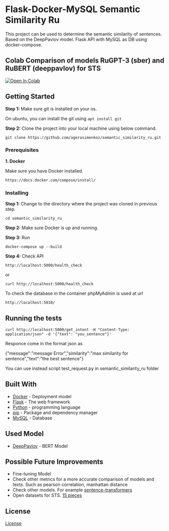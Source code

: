 # Flask-Docker-MySQL Semantic Similarity Ru

This project can be used to determine the semantic similarity of sentences. Based on the DeepPavlov model. Flask API with MySQL as DB using docker-compose.

## Colab Comparison of models RuGPT-3 (sber) and RuBERT (deeppavlov) for STS
[![Open In Colab](https://colab.research.google.com/assets/colab-badge.svg)](https://colab.research.google.com/drive/1kmu-FOh1004cibP9sGrKm0E8hQBVylR4?usp=sharing)

## Getting Started

**Step 1:** Make sure git is installed on your os.

On ubuntu, you can install the git using  ```apt install git```

**Step 2:** Clone the project into your local machine using below command.

```git clone https://github.com/agerasimenkoz/semantic_similarity_ru.git```

### Prerequisites

**1. Docker**

Make sure you have Docker installed.

```https://docs.docker.com/compose/install/```

### Installing

**Step 1:** Change to the directory where the project was cloned in previous step.

```
cd semantic_similarity_ru
```

**Step 2:** Make sure Docker is up and running.

**Step 3:** Run

```
docker-compose up --build
```

**Step 4:** Check API

```
http://localhost:5000/health_check
```
or
```
curl http://localhost:5000/health_check
```


To check the database in the container phpMyAdmin is used at url 
```
http://localhost:5010/
```
## Running the tests
```
curl http://localhost:5000/get_intent -H "Content-Type: application/json" -d '{"text": "you_sentence"}'
```
Responce come in the format json as 

{"message":"message Error","similarity":"max similarity for sentence","text":"the best sentence"}

You can use instead script test_request.py in semantic_similarity_ru folder

## Built With

* [Docker](https://docs.docker.com/) -  Deployment model
* [Flask](https://flask.palletsprojects.com/en/2.0.x/) - The web framework
* [Python](https://www.python.org/) - programming language
* [pip](https://pypi.org/project/pip/) - Package and dependency manager
* [MySQL](https://www.mysql.com/) - Database

## Used Model
* [DeepPavlov](https://huggingface.co/DeepPavlov/rubert-base-cased-sentence) -  BERT Model

## Possible Future Improvements
* Fine-tuning Model
* Check other metrics for a more accurate comparison of models and texts. Such as pearson correlation, manhattan distance
* Check other models. For example [sentence-transformers](https://huggingface.co/sentence-transformers)
* Open datasets for STS. [15 pieces](https://paperswithcode.com/datasets?task=semantic-textual-similarity)

## License
[License](LICENSE)
